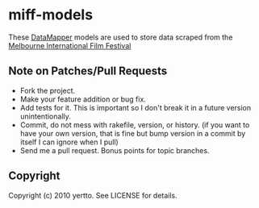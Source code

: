 # miff-models

These [DataMapper](http://datamapper.org) models are used to store data scraped from the
[Melbourne International Film Festival](http://www.melbournefilmfestival.com.au)

## Note on Patches/Pull Requests
 
* Fork the project.
* Make your feature addition or bug fix.
* Add tests for it. This is important so I don't break it in a
  future version unintentionally.
* Commit, do not mess with rakefile, version, or history.
  (if you want to have your own version, that is fine but bump version in a commit by itself I can ignore when I pull)
* Send me a pull request. Bonus points for topic branches.

## Copyright

Copyright (c) 2010 yertto. See LICENSE for details.
